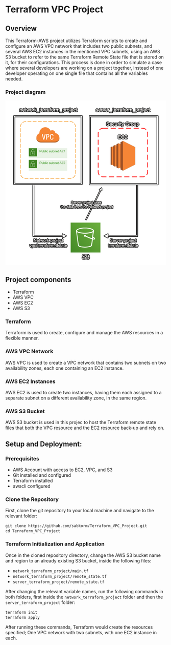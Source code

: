 # Terraform VPC Project

## Overview

This Terraform-AWS project utilizes Terraform scripts to create and configure an AWS VPC network that includes two public subnets, and several AWS EC2 instances in the mentioned VPC subnets, using an AWS S3 bucket to refer to the same Terraform Remote State file that is stored on it, for their configurations. This process is done in order to simulate a case where several developers are working on a project together, instead of one developer operating on one single file that contains all the variables needed.

### Project diagram

![](diagram.png)

## Project components

- Terraform
- AWS VPC
- AWS EC2
- AWS S3

### Terraform

Terraform is used to create, configure and manage the AWS resources in a flexible manner. 

### AWS VPC Network

AWS VPC is used to create a VPC network that contains two subnets on two availability zones, each one containing an EC2 instance.

### AWS EC2 Instances

AWS EC2 is used to create two instances, having them each assigned to a separate subnet on a different availability zone, in the same region.

### AWS S3 Bucket

AWS S3 bucket is used in this projec to host the Terraform remote state files that both the VPC resource and the EC2 resource back-up and rely on.



## Setup and Deployment:

### Prerequisites

- AWS Account with access to EC2, VPC, and S3
- Git installed and configured
- Terraform installed
- awscli configured

### Clone the Repository

First, clone the git repository to your local machine and navigate to the relevant folder:

```
git clone https://github.com/sabkorm/Terraform_VPC_Project.git
cd Terraform_VPC_Project
```

### Terraform Initialization and Application

Once in the cloned repository directory, change the AWS S3 bucket name and region to an already existing S3 bucket, inside the following files:
- `network_terraform_project/main.tf`
- `network_terraform_project/remote_state.tf`
- `server_terraform_project/remote_state.tf`

After changing the relevant variable names, run the following commands in both folders, first inside the `network_terraform_project` folder and then the `server_terraform_project` folder:

```
terraform init
terraform apply
```

After running these commands, Terraform would create the resources specified; One VPC network with two subnets, with one EC2 instance in each.